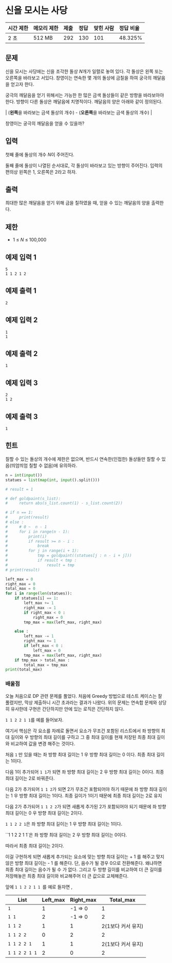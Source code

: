 # 신을 모시는 사당

| 시간 제한 | 메모리 제한 | 제출 | 정답 | 맞힌 사람 | 정답 비율 |
| :-------- | :---------- | :--- | :--- | :-------- | :-------- |
| 2 초      | 512 MB      | 292  | 130  | 101       | 48.325%   |

## 문제

신을 모시는 사당에는 신을 조각한 돌상 *N*개가 일렬로 놓여 있다. 각 돌상은 왼쪽 또는 오른쪽을 바라보고 서있다. 창영이는 연속한 몇 개의 돌상에 금칠을 하여 궁극의 깨달음을 얻고자 한다.

궁극의 깨달음을 얻기 위해서는 가능한 한 많은 금색 돌상들이 같은 방향을 바라보아야 한다. 방향이 다른 돌상은 깨달음에 치명적이다. 깨달음의 양은 아래와 같이 정의된다.

| (**왼쪽**을 바라보는 금색 돌상의 개수) - (**오른쪽**을 바라보는 금색 돌상의 개수) |

창영이는 궁극의 깨달음을 얻을 수 있을까?

## 입력

첫째 줄에 돌상의 개수 *N*이 주어진다.

둘째 줄에 돌상이 나열된 순서대로, 각 돌상이 바라보고 있는 방향이 주어진다. 입력의 편의상 왼쪽은 1, 오른쪽은 2라고 하자.

## 출력

최대한 많은 깨달음을 얻기 위해 금을 칠하였을 때, 얻을 수 있는 깨달음의 양을 출력한다.

## 제한

- 1 ≤ *N* ≤ 100,000

## 예제 입력 1 

```
5
1 1 2 1 2
```

## 예제 출력 1 

```
2
```

## 예제 입력 2 

```
1
1
```

## 예제 출력 2 

```
1
```

## 예제 입력 3 

```
2
1 2
```

## 예제 출력 3 

```
1
```

## 힌트

칠할 수 있는 돌상의 개수에 제한은 없으며, 반드시 연속한(인접한) 돌상들만 칠할 수 있음(띄엄띄엄 칠할 수 없음)에 유의하라.

```python
n = int(input())
statues = list(map(int, input().split()))

# result = 1

# def goldpaint(s_list):
#     return abs(s_list.count(1) - s_list.count(2))

# if n == 1:
#     print(result)
# else :
#     # 0 ~  n - 1
#     for i in range(n - 1):
#         print(i)
#         if result >= n - i :
#             break
#         for j in range(i + 1):
#             tmp = goldpaint((statues[j : n - i + j]))
#             if result < tmp :
#                 result = tmp
# print(result)

left_max = 0
right_max = 0
total_max = 0
for i in range(len(statues)):
    if statues[i] == 1:
        left_max += 1
        right_max -= 1
        if right_max < 0 :
            right_max = 0
        tmp_max = max(left_max, right_max)

    else :
        left_max -= 1
        right_max += 1
        if left_max < 0 :
            left_max = 0
        tmp_max = max(left_max, right_max)
    if tmp_max > total_max :
        total_max = tmp_max
print(total_max)

```

### 배울점

오늘 처음으로 DP 관련 문제를 풀었다. 처음에 Greedy 방법으로 테스트 케이스는 잘 풀렸지만, 막상 제출하니 시간 초과라는 결과가 나왔다. 위의 문제는 연속합 문제와 상당히 유사한데 구현은 간단하지만 안에 있는 로직은 간단하지 않다. 

``1 1 2 2 1 1``를 예를 들어보자.

여기서 핵심은 각 요소를 차례로 돌면서 요소가 무조건 포함된 리스트에서 좌 방향의 최대 길이와 우 방향의 최대 길이를 구하고 그 중 최대 길이를 현재 저장된 최종 최대 길이와 비교하여 값을 변경 해주는 것이다.

처음 ``1`` 만 있을 때는 좌 방향 최대 길이는 1 우 방향 최대 길이는 0 이다. 최종 최대 길이는 1이다.

다음 1이 추가되어 ``1 1``가 되면 좌 방향 최대 길이는 2 우 방향 최대 길이는 0이다. 최종 최대 길이는 2로 바꿔준다.

다음 2가 추가되어 ``1 1 2``가 되면 2가 무조건 포함되어야 하기 때문에 좌 방향 최대 길이는 1 우 방향 최대 길이는 1이다. 최종 길이가 1이기 때문에 최종 최대 길이는 2로 유지

다음 2가 추가되어 ``1 1 2 2``가 되면 새롭게 추가된 2가 포함되어야 되기 때문에 좌 방향 최대 길이는 0 우 방향 최대 길이는 2이다. 

``1 1 2 2 1``은 좌 방향 최대 길이는 1 우 방향 최대 길이는 1이다.

``1 1 2 2 1 1`은 좌 방향 최대 길이는 2 우 방향 최대 길이는 0이다. 

따라서 최종 최대 길이는 2이다. 

이걸 구현하게 되면 새롭게 추가되는 요소에 맞는 방향 최대 길이는 + 1 를 해주고 맞지 않은 방향 최대 길이는 - 1 를 해준다. 단, 음수가 될 경우 0으로 전환해준다. 왜냐하면 최종 최대 길이는 음수가 될 수 가 없다. 그리고 두 방향 길이를 비교하여 더 큰 길이를 저장해놓은 최종 최대 길이와 비교해주어 더 큰 값으로 교체해준다. 

앞에 ``1 1 2 2 1 1 ``를 예로 들자면 ,

| List            | Left_max | Right_max | Total_max          |
| --------------- | -------- | --------- | ------------------ |
| ``1``           | 1        | -1 => 0   | 1                  |
| ``1 1``         | 2        | -1 => 0   | 2                  |
| ``1 1 2``       | 1        | 1         | 2(1보다 커서 유지) |
| ``1 1 2 2``     | 0        | 2         | 2                  |
| ``1 1 2 2 1``   | 1        | 1         | 2(1보다 커서 유지) |
| ``1 1 2 2 1 1`` | 2        | 0         | 2                  |



